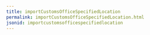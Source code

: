 ```yaml
---
title: importCustomsOfficeSpecifiedLocation
permalink: importCustomsOfficeSpecifiedLocation.html
jsonid: importcustomsofficespecifiedlocation
---
```

